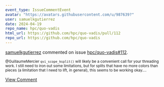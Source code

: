 ```yaml
---
event_type: IssueCommentEvent
avatar: "https://avatars.githubusercontent.com/u/987639?"
user: samuelkgutierrez
date: 2024-04-19
repo_name: hpc/quo-vadis
html_url: https://github.com/hpc/quo-vadis/pull/112
repo_url: https://github.com/hpc/quo-vadis
---
```


<a href='https://github.com/samuelkgutierrez' target='_blank'>samuelkgutierrez</a> commented on issue <a href='https://github.com/hpc/quo-vadis/pull/112' target='_blank'>hpc/quo-vadis#112</a>.

<small>@GuillaumeMercier `qvi_scope_ksplit()` will likely be a convenient call for your threading work. I still need to iron out some limitations, but for splits that have no more colors than pieces (a limitation that I need to lift, in general), this seems to be working okay....</small>

<a href='https://github.com/hpc/quo-vadis/pull/112' target='_blank'>View Comment</a>
